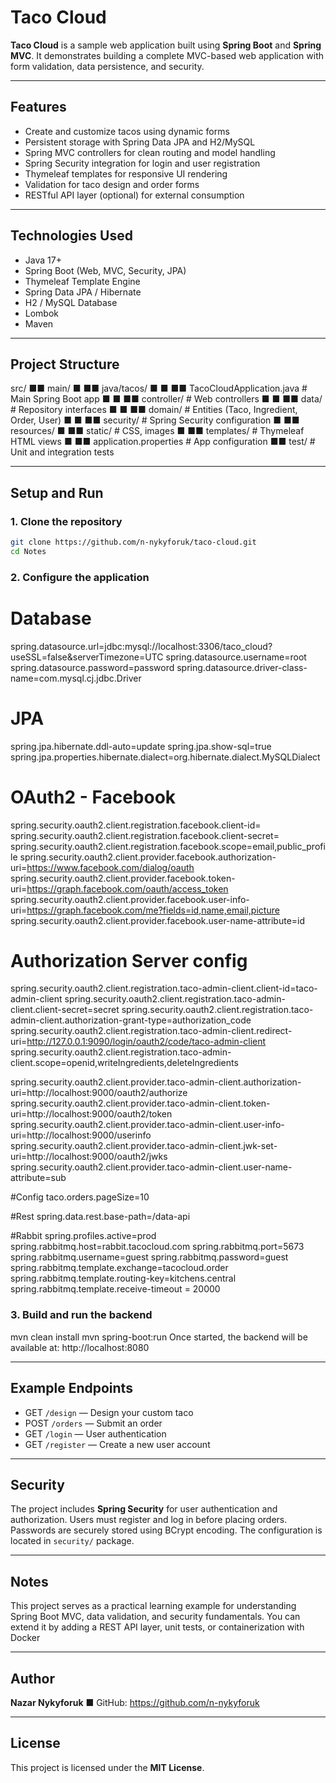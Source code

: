 # Taco Cloud

**Taco Cloud** is a sample web application built using **Spring Boot** and **Spring MVC**. It demonstrates building a complete MVC-based web application with form validation, data
persistence, and security.

---

## Features

- Create and customize tacos using dynamic forms
- Persistent storage with Spring Data JPA and H2/MySQL
- Spring MVC controllers for clean routing and model handling
- Spring Security integration for login and user registration
- Thymeleaf templates for responsive UI rendering
- Validation for taco design and order forms
- RESTful API layer (optional) for external consumption

---

## Technologies Used

- Java 17+
- Spring Boot (Web, MVC, Security, JPA)
- Thymeleaf Template Engine
- Spring Data JPA / Hibernate
- H2 / MySQL Database
- Lombok 
- Maven

---

## Project Structure

src/ ■■ main/ ■ ■■ java/tacos/ ■ ■ ■■ TacoCloudApplication.java # Main Spring Boot app ■ ■ ■■ controller/ #
Web controllers ■ ■ ■■ data/ # Repository interfaces ■ ■ ■■ domain/ # Entities (Taco, Ingredient, Order, User)
■ ■ ■■ security/ # Spring Security configuration ■ ■■ resources/ ■ ■■ static/ # CSS, images ■ ■■ templates/ #
Thymeleaf HTML views ■ ■■ application.properties # App configuration ■■ test/ # Unit and integration tests

---

## Setup and Run

### 1. Clone the repository

```bash
git clone https://github.com/n-nykyforuk/taco-cloud.git
cd Notes
```

### 2. Configure the application


# Database
spring.datasource.url=jdbc:mysql://localhost:3306/taco_cloud?useSSL=false&serverTimezone=UTC
spring.datasource.username=root
spring.datasource.password=password
spring.datasource.driver-class-name=com.mysql.cj.jdbc.Driver

# JPA
spring.jpa.hibernate.ddl-auto=update
spring.jpa.show-sql=true
spring.jpa.properties.hibernate.dialect=org.hibernate.dialect.MySQLDialect

# OAuth2 - Facebook
spring.security.oauth2.client.registration.facebook.client-id=<facebook client id>
spring.security.oauth2.client.registration.facebook.client-secret=<facebook client secret>
spring.security.oauth2.client.registration.facebook.scope=email,public_profile
spring.security.oauth2.client.provider.facebook.authorization-uri=https://www.facebook.com/dialog/oauth
spring.security.oauth2.client.provider.facebook.token-uri=https://graph.facebook.com/oauth/access_token
spring.security.oauth2.client.provider.facebook.user-info-uri=https://graph.facebook.com/me?fields=id,name,email,picture
spring.security.oauth2.client.provider.facebook.user-name-attribute=id

# Authorization Server config
spring.security.oauth2.client.registration.taco-admin-client.client-id=taco-admin-client
spring.security.oauth2.client.registration.taco-admin-client.client-secret=secret
spring.security.oauth2.client.registration.taco-admin-client.authorization-grant-type=authorization_code
spring.security.oauth2.client.registration.taco-admin-client.redirect-uri=http://127.0.0.1:9090/login/oauth2/code/taco-admin-client
spring.security.oauth2.client.registration.taco-admin-client.scope=openid,writeIngredients,deleteIngredients

spring.security.oauth2.client.provider.taco-admin-client.authorization-uri=http://localhost:9000/oauth2/authorize
spring.security.oauth2.client.provider.taco-admin-client.token-uri=http://localhost:9000/oauth2/token
spring.security.oauth2.client.provider.taco-admin-client.user-info-uri=http://localhost:9000/userinfo
spring.security.oauth2.client.provider.taco-admin-client.jwk-set-uri=http://localhost:9000/oauth2/jwks
spring.security.oauth2.client.provider.taco-admin-client.user-name-attribute=sub

#Config
taco.orders.pageSize=10

#Rest
spring.data.rest.base-path=/data-api

#Rabbit
spring.profiles.active=prod
spring.rabbitmq.host=rabbit.tacocloud.com
spring.rabbitmq.port=5673
spring.rabbitmq.username=guest
spring.rabbitmq.password=guest
spring.rabbitmq.template.exchange=tacocloud.order
spring.rabbitmq.template.routing-key=kitchens.central
spring.rabbitmq.template.receive-timeout = 20000

### 3. Build and run the backend
mvn clean install
mvn spring-boot:run
Once started, the backend will be available at:
http://localhost:8080

---

## Example Endpoints

- GET `/design` — Design your custom taco
- POST `/orders` — Submit an order
- GET `/login` — User authentication
- GET `/register` — Create a new user account

---

## Security

The project includes **Spring Security** for user authentication and authorization. Users must register and log in
before placing orders. Passwords are securely stored using BCrypt encoding. The configuration is located in
`security/` package.

---

##  Notes

This project serves as a practical learning example for understanding Spring Boot MVC, data validation, and
security fundamentals. You can extend it by adding a REST API layer, unit tests, or containerization with Docker

---

## Author
**Nazar Nykyforuk**
■ GitHub: https://github.com/n-nykyforuk

---

## License
This project is licensed under the **MIT License**.


